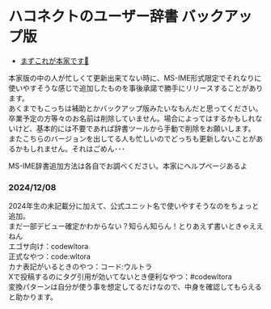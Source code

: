 # ハコネクトのユーザー辞書 バックアップ版
- [まずこれが本家です🔗](https://github.com/minerjirou/Haconect_Streamer_UserDic)

本家版の中の人が忙しくて更新出来てない時に、MS-IME形式限定でそれなりに使いやすそうな感じで追加したものを事後承諾で勝手にリリースすることがあります。<br>
あくまでもこっちは補助とかバックアップ版みたいなもんだと思ってください。<br>
卒業予定の方等々のお名前は削除していません。場合によってはするかもしれないけど、基本的には不要であれば辞書ツールから手動で削除をお願いします。<br>
またこちらのバージョンを出してる人も忙しいのでどっちも更新しないことがあるかもしれません。それはごめん･･･

MS-IME辞書追加方法は各自でお調べください。本家にヘルプページあるよ

### 2024/12/08<br>
2024年生の未記載分に加えて、公式ユニット名で使いやすそうなのをちょっと追加。<br>
まだ一部デビュー確定かわからない？知らん知らん！とりあえず書いときゃええねん<br>
エゴサ向け：codewltora<br>
正式なやつ：code:wltora<br>
カナ表記がいるときのやつ：コード:ウルトラ<br>
Xで投稿するのにタグ引用が効いてないとき便利なやつ：#codewltora<br>
変換パターンは自分が使う事を想定してるだけなので、中身を確認してもらえると助かります。
